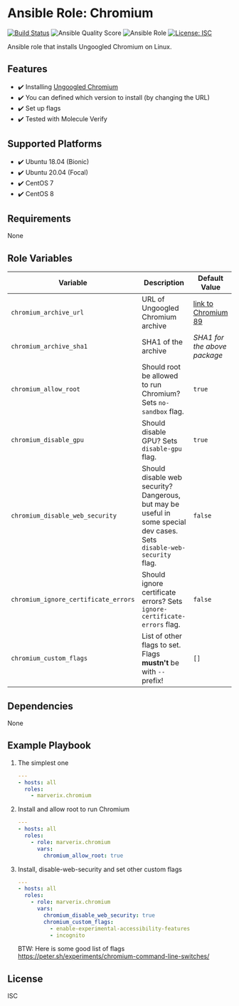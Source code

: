 # Ansible Role: Chromium

[![Build Status](https://travis-ci.com/marverix/ansible-role-chromium.svg?branch=master)](https://travis-ci.com/marverix/ansible-role-chromium)
![Ansible Quality Score](https://img.shields.io/ansible/quality/48217)
![Ansible Role](https://img.shields.io/ansible/role/48217)
[![License: ISC](https://img.shields.io/badge/License-ISC-blue.svg)](LICENSE)

Ansible role that installs Ungoogled Chromium on Linux.

## Features

- ✔️ Installing [Ungoogled Chromium](https://github.com/macchrome/linchrome)
- ✔️ You can defined which version to install (by changing the URL)
- ✔️ Set up flags
- ✔️ Tested with Molecule Verify

## Supported Platforms

- ✔️ Ubuntu 18.04 (Bionic)
- ✔️ Ubuntu 20.04 (Focal)
- ✔️ CentOS 7
- ✔️ CentOS 8

## Requirements

None

## Role Variables

Variable | Description | Default Value
--- | --- | ---
`chromium_archive_url` | URL of Ungoogled Chromium archive | [link to Chromium 89](https://github.com/macchrome/linchrome/releases/download/v89.0.4389.114-r843830-portable-ungoogled-Lin64/ungoogled-chromium_89.0.4389.114_1.vaapi_linux.tar.xz)
`chromium_archive_sha1` | SHA1 of the archive | _SHA1 for the above package_
`chromium_allow_root` | Should root be allowed to run Chromium? Sets `no-sandbox` flag. | `true`
`chromium_disable_gpu` | Should disable GPU? Sets `disable-gpu` flag. | `true`
`chromium_disable_web_security` | Should disable web security? Dangerous, but may be useful in some special dev cases. Sets `disable-web-security` flag. | `false`
`chromium_ignore_certificate_errors` | Should ignore certificate errors? Sets `ignore-certificate-errors` flag. | `false`
`chromium_custom_flags` | List of other flags to set. Flags **mustn't** be with `--` prefix! | `[]`

## Dependencies

None

## Example Playbook

1. The simplest one

    ```yml
    ---
    - hosts: all
      roles:
        - marverix.chromium

    ```

1. Install and allow root to run Chromium

    ```yml
    ---
    - hosts: all
      roles:
        - role: marverix.chromium
          vars:
            chromium_allow_root: true
    ```

1. Install, disable-web-security and set other custom flags

    ```yml
    ---
    - hosts: all
      roles:
        - role: marverix.chromium
          vars:
            chromium_disable_web_security: true
            chromium_custom_flags:
              - enable-experimental-accessibility-features
              - incognito
    ```

    BTW: Here is some good list of flags https://peter.sh/experiments/chromium-command-line-switches/

## License

ISC
